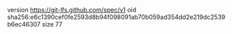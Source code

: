 version https://git-lfs.github.com/spec/v1
oid sha256:e6c1390cef0fe2593d8b94f098091ab70b059ad354dd2e219dc2539b6ec46307
size 77
